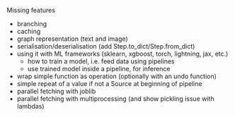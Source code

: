 Missing features

- branching
- caching
- graph representation (text and image)
- serialisation/deserialisation (add Step.to_dict/Step.from_dict)
- using it with ML frameworks (sklearn, xgboost, torch, lightning, jax, etc.)
  - how to train a model, i.e. feed data using pipelines
  - use trained model inside a pipeline, for inference
- wrap simple function as operation (optionally with an undo function)
- simple repeat of a value if not a Source at beginning of pipeline
- parallel fetching with joblib
- parallel fetching with multiprocessing (and show pickling issue with lambdas)
